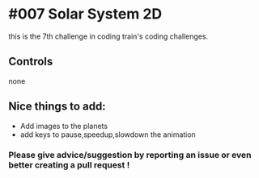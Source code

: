 # #007 Solar System 2D

this is the 7th challenge in coding train's coding challenges.

## Controls

none

## Nice things to add: 

- Add images to the planets
- add keys to pause,speedup,slowdown the animation

### Please give advice/suggestion by reporting an issue or even better creating a pull request !